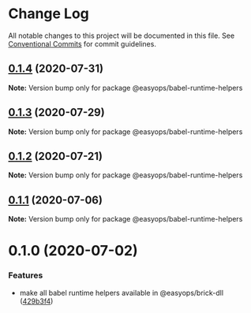 # Change Log

All notable changes to this project will be documented in this file.
See [Conventional Commits](https://conventionalcommits.org) for commit guidelines.

## [0.1.4](https://git.easyops.local/anyclouds/next-core/compare/@easyops/babel-runtime-helpers@0.1.3...@easyops/babel-runtime-helpers@0.1.4) (2020-07-31)

**Note:** Version bump only for package @easyops/babel-runtime-helpers

## [0.1.3](https://git.easyops.local/anyclouds/next-core/compare/@easyops/babel-runtime-helpers@0.1.2...@easyops/babel-runtime-helpers@0.1.3) (2020-07-29)

**Note:** Version bump only for package @easyops/babel-runtime-helpers

## [0.1.2](https://git.easyops.local/anyclouds/next-core/compare/@easyops/babel-runtime-helpers@0.1.1...@easyops/babel-runtime-helpers@0.1.2) (2020-07-21)

**Note:** Version bump only for package @easyops/babel-runtime-helpers

## [0.1.1](https://git.easyops.local/anyclouds/next-core/compare/@easyops/babel-runtime-helpers@0.1.0...@easyops/babel-runtime-helpers@0.1.1) (2020-07-06)

**Note:** Version bump only for package @easyops/babel-runtime-helpers

# 0.1.0 (2020-07-02)

### Features

- make all babel runtime helpers available in @easyops/brick-dll ([429b3f4](https://git.easyops.local/anyclouds/next-core/commits/429b3f4))
